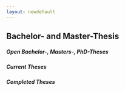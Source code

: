 ```yaml
---
layout: newdefault
---
```


## Bachelor- and Master-Thesis

##### Open Bachelor-, Masters-, PhD-Theses
  ##### Current Theses
  ##### Completed Theses
